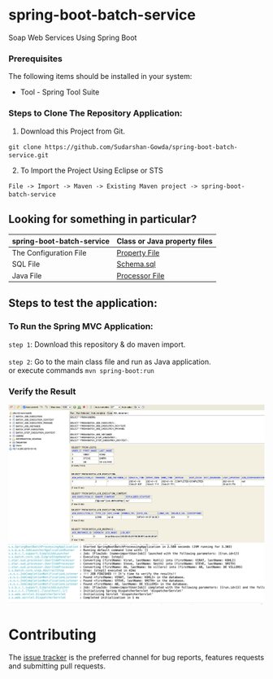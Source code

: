 # spring-boot-batch-service
Soap Web Services Using Spring Boot

### Prerequisites
The following items should be installed in your system:
* Tool - Spring Tool Suite

### Steps to Clone The Repository Application:

1) Download this Project from Git.
```
git clone https://github.com/Sudarshan-Gowda/spring-boot-batch-service.git
```
2) To Import the Project Using Eclipse or STS
```
File -> Import -> Maven -> Existing Maven project -> spring-boot-batch-service
```

 
## Looking for something in particular?

|spring-boot-batch-service  | Class or Java property files  |
|--------------------------|---|
|The Configuration File | [Property File](https://github.com/Sudarshan-Gowda/spring-boot-batch-service/blob/main/src/main/resources/application.properties) |
|SQL File| [Schema.sql](https://github.com/Sudarshan-Gowda/spring-boot-batch-service/blob/main/src/main/resources/schema.sql) |
|Java File| [Processor File](https://github.com/Sudarshan-Gowda/spring-boot-batch-service/blob/main/src/main/java/com/star/sud/processor/UserItemProcessor.java) |


## Steps to test the application:

### To Run the Spring MVC Application:
`step 1`: Download this repository & do maven import.<br>    
`step 2`: Go to the main class file and run as Java application. <br> or execute commands `mvn spring-boot:run`
          
 ### Verify the Result         
 <img src="https://github.com/Sudarshan-Gowda/spring-boot-batch-service/blob/main/docs/Pic01.png"/>


<img src="https://github.com/Sudarshan-Gowda/spring-boot-batch-service/blob/main/docs/Pic02.png"/>


# Contributing

The [issue tracker](https://github.com/Sudarshan-Gowda/spring-boot-batch-service/issues) is the preferred channel for bug reports, features requests and submitting pull requests.


